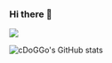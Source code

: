 ### Hi there 👋
<a href="" target="_blank"><img src="https://img.shields.io/badge/#964B00?style=plastic&logo=une caniche marron&logoColor=brown"/></a>

![cDoGGo's GitHub stats](https://github-readme-stats.vercel.app/api?username=kcdoggo&show_icons=true&theme=radical)

<!--
**kcdoggo/kcdoggo** is a ✨ _special_ ✨ repository because its `README.md` (this file) appears on your GitHub profile.

Here are some ideas to get you started:

- 🔭 I’m currently working on ...
- 🌱 I’m currently learning ...
- 👯 I’m looking to collaborate on ...
- 🤔 I’m looking for help with ...
- 💬 Ask me about ...
- 📫 How to reach me: ...
- 😄 Pronouns: ...
- ⚡ Fun fact: ...
-->
